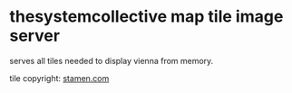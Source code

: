 # thesystemcollective map tile image server

serves all tiles needed to display vienna from memory.

tile copyright: [stamen.com](http://stamen.com)

